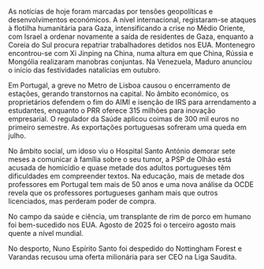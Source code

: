 As notícias de hoje foram marcadas por tensões geopolíticas e desenvolvimentos económicos. A nível internacional, registaram-se ataques à flotilha humanitária para Gaza, intensificando a crise no Médio Oriente, com Israel a ordenar novamente a saída de residentes de Gaza, enquanto a Coreia do Sul procura repatriar trabalhadores detidos nos EUA. Montenegro encontrou-se com Xi Jinping na China, numa altura em que China, Rússia e Mongólia realizaram manobras conjuntas. Na Venezuela, Maduro anunciou o início das festividades natalícias em outubro.

Em Portugal, a greve no Metro de Lisboa causou o encerramento de estações, gerando transtornos na capital. No âmbito económico, os proprietários defendem o fim do AIMI e isenção de IRS para arrendamento a estudantes, enquanto o PRR oferece 315 milhões para inovação empresarial. O regulador da Saúde aplicou coimas de 300 mil euros no primeiro semestre. As exportações portuguesas sofreram uma queda em julho.

No âmbito social, um idoso viu o Hospital Santo António demorar sete meses a comunicar à família sobre o seu tumor, a PSP de Olhão está acusada de homicídio e quase metade dos adultos portugueses têm dificuldades em compreender textos. Na educação, mais de metade dos professores em Portugal tem mais de 50 anos e uma nova análise da OCDE revela que os professores portugueses ganham mais que outros licenciados, mas perderam poder de compra.

No campo da saúde e ciência, um transplante de rim de porco em humano foi bem-sucedido nos EUA. Agosto de 2025 foi o terceiro agosto mais quente a nível mundial.

No desporto, Nuno Espírito Santo foi despedido do Nottingham Forest e Varandas recusou uma oferta milionária para ser CEO na Liga Saudita.